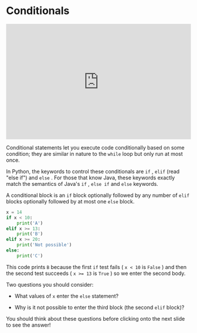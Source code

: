# Conditionals


<div style="position: relative; padding-bottom: 62.5%; height: 0;">
    <iframe src="https://www.loom.com/embed/c1af397581d1469c90f707a968c58022?sharedAppSource=personal_library" frameborder="0" webkitallowfullscreen mozallowfullscreen allowfullscreen style="position: absolute; top: 0; left: 0; width: 100%; height: 100%;"></iframe>
</div>

Conditional statements let you execute code conditionally based on some condition; they are similar in nature to the `while` loop but only run at most once.  

In Python, the keywords to control these conditionals are `if` , `elif` (read "else if") and `else` . For those that know Java, these keywords exactly match the semantics of Java's `if` , `else if` and `else` keywords.  

A conditional block is an `if` block optionally followed by any number of `elif` blocks optionally followed by at most one `else` block.  

```python
x = 14
if x < 10:
    print('A')
elif x >= 13:
    print('B')
elif x >= 20:
    print('Not possible')
else:
    print('C')
```

This code prints `B` because the first `if` test fails ( `x < 10` is `False` ) and then the second test succeeds ( `x >= 13` is `True` ) so we enter the second body.  

Two questions you should consider:  

-  What values of `x` enter the `else` statement?  

-  Why is it not possible to enter the third block (the second `elif` block)?  


You should think about these questions before clicking onto the next slide to see the answer!  

